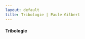 ```yaml
---
layout: default
title: Tribologie | Paule Gilbert
---
```

<h4>Tribologie</h4>
<div class="photo-main" style="background: url(main.jpg)"></div>
<p class="photo-credit"></p>
<p class="work-description"></p>